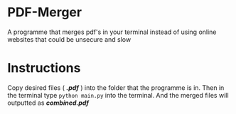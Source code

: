 # PDF-Merger
A programme that merges pdf's in your terminal instead of using online websites that could be unsecure and slow

# Instructions
Copy desired files ( ***.pdf*** ) into the folder that the programme is in. Then in the terminal type `python main.py` into the terminal. And the merged files will outputted as ***combined.pdf***
